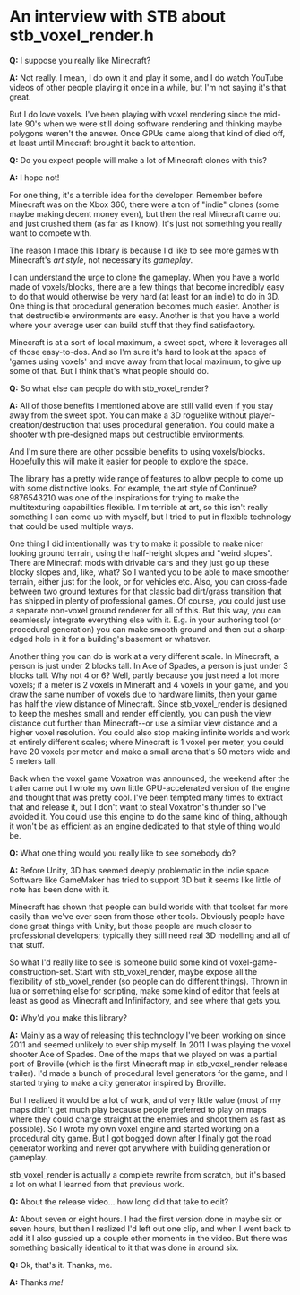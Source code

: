 # An interview with STB about stb_voxel_render.h

**Q:**
I suppose you really like Minecraft?

**A:**
Not really. I mean, I do own it and play it some, and
I do watch YouTube videos of other people playing it
once in a while, but I'm not saying it's that great.

But I do love voxels. I've been playing with voxel rendering
since the mid-late 90's when we were still doing software
rendering and thinking maybe polygons weren't the answer.
Once GPUs came along that kind of died off, at least until
Minecraft brought it back to attention.

**Q:**
Do you expect people will make a lot of Minecraft clones
with this?

**A:**
I hope not!

For one thing, it's a terrible idea for the
developer. Remember before Minecraft was on the Xbox 360,
there were a ton of "indie" clones (some maybe making
decent money even), but then the real Minecraft came out
and just crushed them (as far as I know). It's just not
something you really want to compete with.

The reason I made this library is because I'd like
to see more games with Minecraft's *art style*, not
necessary its *gameplay*.

I can understand the urge to clone the gameplay. When
you have a world made of voxels/blocks, there are a
few things that become incredibly easy to do that would
otherwise be very hard (at least for an indie) to do in 3D.
One thing is that procedural generation becomes much easier.
Another is that destructible environments are easy. Another
is that you have a world where your average user can build
stuff that they find satisfactory.

Minecraft is at a sort of local maximum, a sweet spot, where
it leverages all of those easy-to-dos. And so I'm sure it's
hard to look at the space of 'games using voxels' and move
away from that local maximum, to give up some of that.
But I think that's what people should do.

**Q:**
So what else can people do with stb_voxel_render?

**A:**
All of those benefits I mentioned above are still valid even
if you stay away from the sweet spot. You can make a 3D roguelike
without player-creation/destruction that uses procedural generation.
You could make a shooter with pre-designed maps but destructible
environments.

And I'm sure there are other possible benefits to using voxels/blocks.
Hopefully this will make it easier for people to explore the space.

The library has a pretty wide range of features to allow
people to come up with some distinctive looks. For example,
the art style of Continue?9876543210 was one of the inspirations
for trying to make the multitexturing capabilities flexible.
I'm terrible at art, so this isn't really something I can
come up with myself, but I tried to put in flexible
technology that could be used multiple ways.

One thing I did intentionally was try to make it possible to
make nicer looking ground terrain, using the half-height
slopes and "weird slopes". There are Minecraft mods with
drivable cars and they just go up these blocky slopes and,
like, what? So I wanted you to be able to make smoother
terrain, either just for the look, or for vehicles etc.
Also, you can cross-fade between two ground textures for
that classic bad dirt/grass transition that has shipped
in plenty of professional games. Of course, you could
just use a separate non-voxel ground renderer for all of
this. But this way, you can seamlessly integrate everything
else with it. E.g. in your authoring tool (or procedural
generation) you can make smooth ground and then cut a
sharp-edged hole in it for a building's basement or whatever.

Another thing you can do is work at a very different scale.
In Minecraft, a person is just under 2 blocks tall. In
Ace of Spades, a person is just under 3 blocks tall. Why
not 4 or 6? Well, partly because you just need a lot more
voxels; if a meter is 2 voxels in Mineraft and 4 voxels in
your game, and you draw the same number of voxels due to
hardware limits, then your game has half the view distance
of Minecraft. Since stb_voxel_render is designed to keep
the meshes small and render efficiently, you can push the
view distance out further than Minecraft--or use a similar
view distance and a higher voxel resolution. You could also
stop making infinite worlds and work at entirely different
scales; where Minecraft is 1 voxel per meter, you could
have 20 voxels per meter and make a small arena that's
50 meters wide and 5 meters tall.

Back when the voxel game Voxatron was announced, the weekend
after the trailer came out I wrote my own little GPU-accelerated
version of the engine and thought that was pretty cool. I've
been tempted many times to extract that and release it, but
I don't want to steal Voxatron's thunder so I've avoided
it. You could use this engine to do the same kind of thing,
although it won't be as efficient as an engine dedicated to
that style of thing would be.

**Q:**
What one thing would you really like to see somebody do?

**A:**
Before Unity, 3D has seemed deeply problematic in the indie
space. Software like GameMaker has tried to support 3D but
it seems like little of note has been done with it.

Minecraft has shown that people can build worlds with that
toolset far more easily than we've ever seen from those
other tools. Obviously people have done great things with
Unity, but those people are much closer to professional
developers; typically they still need real 3D modelling
and all of that stuff.

So what I'd really like to see is someone build some kind
of voxel-game-construction-set. Start with stb_voxel_render,
maybe expose all the flexibility of stb_voxel_render (so
people can do different things). Thrown in lua or something
else for scripting, make some kind of editor that feels
at least as good as Minecraft and Infinifactory, and see
where that gets you.

**Q:**
Why'd you make this library?

**A:**
Mainly as a way of releasing this technology I've been working
on since 2011 and seemed unlikely to ever ship myself. In 2011
I was playing the voxel shooter Ace of Spades. One of the maps
that we played on was a partial port of Broville (which is the
first Minecraft map in stb_voxel_render release trailer). I'd
made a bunch of procedural level generators for the game, and
I started trying to make a city generator inspired by Broville.

But I realized it would be a lot of work, and of very little
value (most of my maps didn't get much play because people
preferred to play on maps where they could charge straight
at the enemies and shoot them as fast as possible). So I
wrote my own voxel engine and started working on a procedural
city game. But I got bogged down after I finally got the road
generator working and never got anywhere with building
generation or gameplay.

stb_voxel_render is actually a complete rewrite from scratch,
but it's based a lot on what I learned from that previous work.

**Q:**
About the release video... how long did that take to edit?

**A:**
About seven or eight hours. I had the first version done in
maybe six or seven hours, but then I realized I'd left out
one clip, and when I went back to add it I also gussied up
a couple other moments in the video. But there was something
basically identical to it that was done in around six.

**Q:** 
Ok, that's it. Thanks, me.

**A:**
Thanks *me!*
